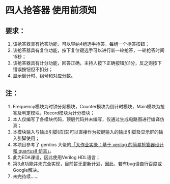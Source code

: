 # 四人抢答器 使用前须知
## 要求：
1. 该抢答器具有抢答功能，可以容纳4组选手抢答，每组一个抢答按钮；
2. 该抢答器具有复位功能，按下复位键选手可以进行新一轮抢答，一轮抢答时间15秒；
3. 该抢答器具有计分功能，回答正确，主持人按下正确按钮加1分，反之则按下错误按钮但不扣分；
4. 显示倒计时、组号和对应分数。
## 注：
1. Frequency模块为时钟分频模块，Counter模块为倒计时模块，Main模块为抢答及判定模块，Record模块为计分模块；
2. 本人仅编写了各模块代码，顶层代码并未编写，仅通过生成电路图进行编译仿真；
3. 本模块输入与输出引脚(应该)可以直接作为按键输入的输出引脚及显示屏的输入引脚使用；
4. 本项目参考了 gerdios 大佬的[「大作业实录：基于 verilog 的简易抢答器设计和 quartusII 仿真」](https://blog.csdn.net/gerdios/article/details/110501838?spm=1001.2014.3001.5506)。
5. 此为EDA课设，因此使用Verilog HDL语言；
6. 第3点功能并未完全实现，目前暂无更新计划，因此，若有bug请自行百度或Google解决。
7. 未完待续……
